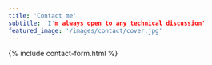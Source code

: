 ```yaml
---
title: 'Contact me'
subtitle: 'I'm always open to any technical discussion'
featured_image: '/images/contact/cover.jpg'
---
```


{% include contact-form.html %}